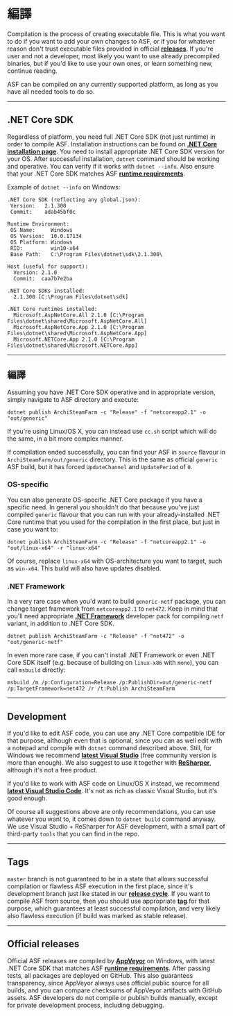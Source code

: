 # 編譯

Compilation is the process of creating executable file. This is what you want to do if you want to add your own changes to ASF, or if you for whatever reason don't trust executable files provided in official **[releases](https://github.com/JustArchi/ArchiSteamFarm/releases)**. If you're user and not a developer, most likely you want to use already precompiled binaries, but if you'd like to use your own ones, or learn something new, continue reading.

ASF can be compiled on any currently supported platform, as long as you have all needed tools to do so.

* * *

## .NET Core SDK

Regardless of platform, you need full .NET Core SDK (not just runtime) in order to compile ASF. Installation instructions can be found on **[.NET Core installation page](https://www.microsoft.com/net/download)**. You need to install appropriate .NET Core SDK version for your OS. After successful installation, `dotnet` command should be working and operative. You can verify if it works with `dotnet --info`. Also ensure that your .NET Core SDK matches ASF **[runtime requirements](https://github.com/JustArchi/ArchiSteamFarm/wiki/Compatibility#runtime-requirements)**.

Example of `dotnet --info` on Windows:

    .NET Core SDK (reflecting any global.json):
     Version:   2.1.300
     Commit:    adab45bf0c
    
    Runtime Environment:
     OS Name:     Windows
     OS Version:  10.0.17134
     OS Platform: Windows
     RID:         win10-x64
     Base Path:   C:\Program Files\dotnet\sdk\2.1.300\
    
    Host (useful for support):
      Version: 2.1.0
      Commit:  caa7b7e2ba
    
    .NET Core SDKs installed:
      2.1.300 [C:\Program Files\dotnet\sdk]
    
    .NET Core runtimes installed:
      Microsoft.AspNetCore.All 2.1.0 [C:\Program Files\dotnet\shared\Microsoft.AspNetCore.All]
      Microsoft.AspNetCore.App 2.1.0 [C:\Program Files\dotnet\shared\Microsoft.AspNetCore.App]
      Microsoft.NETCore.App 2.1.0 [C:\Program Files\dotnet\shared\Microsoft.NETCore.App]
    

* * *

## 編譯

Assuming you have .NET Core SDK operative and in appropriate version, simply navigate to ASF directory and execute:

```shell
dotnet publish ArchiSteamFarm -c "Release" -f "netcoreapp2.1" -o "out/generic"
```

If you're using Linux/OS X, you can instead use `cc.sh` script which will do the same, in a bit more complex manner.

If compilation ended successfully, you can find your ASF in `source` flavour in `ArchiSteamFarm/out/generic` directory. This is the same as official `generic` ASF build, but it has forced `UpdateChannel` and `UpdatePeriod` of `0`.

### OS-specific

You can also generate OS-specific .NET Core package if you have a specific need. In general you shouldn't do that because you've just compiled `generic` flavour that you can run with your already-installed .NET Core runtime that you used for the compilation in the first place, but just in case you want to:

```shell
dotnet publish ArchiSteamFarm -c "Release" -f "netcoreapp2.1" -o "out/linux-x64" -r "linux-x64"
```

Of course, replace `linux-x64` with OS-architecture you want to target, such as `win-x64`. This build will also have updates disabled.

### .NET Framework

In a very rare case when you'd want to build `generic-netf` package, you can change target framework from `netcoreapp2.1` to `net472`. Keep in mind that you'll need appropriate **[.NET Framework](https://www.microsoft.com/net/download/visual-studio-sdks)** developer pack for compiling `netf` variant, in addition to .NET Core SDK.

```shell
dotnet publish ArchiSteamFarm -c "Release" -f "net472" -o "out/generic-netf"
```

In even more rare case, if you can't install .NET Framework or even .NET Core SDK itself (e.g. because of building on `linux-x86` with `mono`), you can call `msbuild` directly:

```shell
msbuild /m /p:Configuration=Release /p:PublishDir=out/generic-netf /p:TargetFramework=net472 /r /t:Publish ArchiSteamFarm
```

* * *

## Development

If you'd like to edit ASF code, you can use any .NET Core compatible IDE for that purpose, although even that is optional, since you can as well edit with a notepad and compile with `dotnet` command described above. Still, for Windows we recommend **[latest Visual Studio](https://www.visualstudio.com/downloads)** (free community version is more than enough). We also suggest to use it together with **[ReSharper](https://www.jetbrains.com/resharper)**, although it's not a free product.

If you'd like to work with ASF code on Linux/OS X instead, we recommend **[latest Visual Studio Code](https://code.visualstudio.com/download)**. It's not as rich as classic Visual Studio, but it's good enough.

Of course all suggestions above are only recommendations, you can use whatever you want to, it comes down to `dotnet build` command anyway. We use Visual Studio + ReSharper for ASF development, with a small part of third-party `tools` that you can find in the repo.

* * *

## Tags

`master` branch is not guaranteed to be in a state that allows successful compilation or flawless ASF execution in the first place, since it's development branch just like stated in our **[release cycle](https://github.com/JustArchi/ArchiSteamFarm/wiki/Release-cycle)**. If you want to compile ASF from source, then you should use appropriate **[tag](https://github.com/JustArchi/ArchiSteamFarm/tags)** for that purpose, which guarantees at least successful compilation, and very likely also flawless execution (if build was marked as stable release).

* * *

## Official releases

Official ASF releases are compiled by **[AppVeyor](https://ci.appveyor.com/project/JustArchi/ArchiSteamFarm)** on Windows, with latest .NET Core SDK that matches ASF **[runtime requirements](https://github.com/JustArchi/ArchiSteamFarm/wiki/Compatibility#runtime-requirements)**. After passing tests, all packages are deployed on GitHub. This also guarantees transparency, since AppVeyor always uses official public source for all builds, and you can compare checksums of AppVeyor artifacts with GitHub assets. ASF developers do not compile or publish builds manually, except for private development process, including debugging.